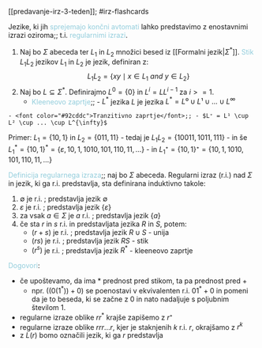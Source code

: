 [[predavanje-irz-3-teden]]; #irz-flashcards 

Jezike, ki jih <font color="#92cddc">sprejemajo končni avtomati</font> lahko predstavimo z enostavnimi izrazi oziroma;; t.i. <font color="#92cddc">regularnimi izrazi</font>.
<!--SR:!2024-10-22,3,250-->

1) Naj bo $\Sigma$ abeceda ter $L_1$ in $L_2$ množici besed iz [[Formalni jezik|$\Sigma^*$]]. <font color="#92cddc">Stik</font> $L_1L_2$ jezikov $L_1$ in $L_2$ je jezik, definiran z: $$L_1L_2 = \{xy \mid x \in L_1 \ and \ y \in L_2\}$$
2) Naj bo $L \subseteq \Sigma^*$. Definirajmo $L^0 = \{0\}$ in $L^{i} = LL^{i-1}$ za $i >= 1$.
	- <font color="#92cddc">Kleeneovo zaprtje</font>;; - $L^*$ jezika $L$ je jezika $L^* = L⁰ \cup L¹ \cup ... \cup L^{\infty}$
<!--SR:!2024-10-22,3,250-->
	- <font color="#92cddc">Tranzitivno zaprtje</font>;; - $L⁺ = L¹ \cup L² \cup ... \cup L^{\infty}$
<!--SR:!2024-10-20,1,230-->


Primer: $L_1 = \{10, 1\}$ in $L_2 = \{011, 11\}$
	- tedaj je $L_1L_2 = \{10011, 1011, 111\}$
	- in še $L_1^* = \{10, 1\}^* = \{\varepsilon, 10, 1, 1010, 101, 110, 11, ...\}$
	- in $L_1⁺ = \{10, 1\}⁺ = \{10, 1, 1010, 101, 110, 11, ...\}$

<font color="#92cddc">Definicija regularnega izraza</font>;; naj bo $\Sigma$ abeceda. Regularni izraz (r.i.) nad $\Sigma$ in jezik, ki ga r.i. predstavlja, sta definirana induktivno takole:
<!--SR:!2024-10-22,3,250-->
1) $\emptyset$ je r.i. ; predstavlja jezik $\emptyset$ 
2) $\varepsilon$ je r.i. ; predstavlja jezik $\{\varepsilon\}$
3) za vsak $a \in \Sigma$ je $a$ r.i. ; predstavlja jezik $\{a\}$
4) če sta $r$ in $s$ r.i. in predstavljata jezika $R$ in $S$, potem:
	- $(r+s)$ je r.i. ; predstavlja jezik $R \cup S$ - unija
	- $(rs)$ je r.i. ; predstavlja jezik $RS$ - stik
	- $(r^{s})$ je r.i. ; predstavlja jezik $R^*$ - kleeneovo zaprtje


<font color="#92cddc">Dogovori</font>:
- če upoštevamo, da ima $*$ prednost pred stikom, ta pa prednost pred $+$
	- npr. $((0(1^*))+0)$ se poenostavi v ekvivalenten r.i. $01^*+0$ in pomeni da je to beseda, ki se začne z $0$ in nato nadaljuje s poljubnim številom $1$.
- regularne izraze oblike $rr^*$ krajše zapišemo z $r⁺$
- regularne izraze oblike $rrr...r$, kjer je staknjenih $k$ r.i. $r$, okrajšamo z $r^k$
- z $L(r)$ bomo označili jezik, ki ga $r$ predstavlja

